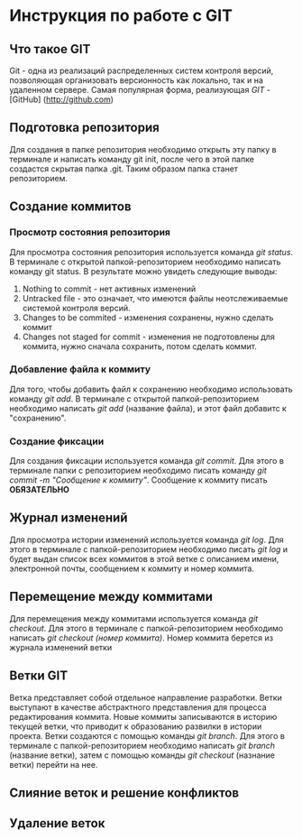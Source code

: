 # Инструкция по работе с GIT

## Что такое GIT
Git - одна из реализаций распределенных систем контроля версий, позволяющая организовать версионность как локально, так и на удаленном сервере. Самая популярная форма, реализующая *GIT* -[GitHub] (http://github.com)

## Подготовка репозитория
Для создания в папке репозитория необходимо открыть эту папку в терминале и написать команду git init, после чего в этой папке создастся скрытая папка .git. Таким образом папка станет репозиторием.

## Создание коммитов
### Просмотр состояния репозитория

Для просмотра состояния репозитория используется команда *git status*. В терминале с открытой папкой-репозиторием необходимо написать команду git status. В результате можно увидеть следующие выводы:
1. Nothing to commit - нет активных изменений
2. Untracked file - это означает, что имеются файлы неотслеживаемые системой контроля версий.
3. Changes to be commited - изменения сохранены, нужно сделать коммит
4. Changes not staged for commit - изменения не подготовлены для коммита, нужно сначала сохранить, потом сделать коммит.

### Добавление файла к коммиту

Для того, чтобы добавить файл к сохранению необходимо использовать команду *git add*. В терминале с открытой папкой-репозиторием необходимо написать *git add* (название файла), и этот файл добавитс к "сохранению".

### Создание фиксации
Для создания фиксации используется команда *git commit*. Для этого в терминале папки с репозиторием необходимо писать команду *git commit -m "Сообщение к коммиту"*. Сообщение к коммиту писать **ОБЯЗАТЕЛЬНО**

## Журнал изменений

Для просмотра истории изменений используется команда *git log*. Для этого в терминале с папкой-репозиторием необходимо писать *git log* и будет выдан список всех коммитов в этой ветке с описанием имени, электронной почты, сообщением к коммиту и номер коммита.
## Перемещение между коммитами

Для перемещения между коммитами используется команда *git checkout*. Для этого в терминале с папкой-репозиторием необходимо написать *git checkout (номер коммита)*. Номер коммита берется из журнала изменений ветки

## Ветки GIT
Ветка представляет собой отдельное направление разработки. Ветки выступают в качестве абстрактного представления для процесса редактирования коммита. Новые коммиты записываются в историю текущей ветки, что приводит к образованию развилки в истории проекта.
Ветки создаются с помощью команды *git branch*. Для этого в терминале с папкой-репозиторием необходимо написать *git branch* (название ветки), затем с помощью команды *git checkout* (назнание ветки) перейти на нее.
## Слияние веток и решение конфликтов

## Удаление веток